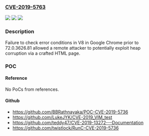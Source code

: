 ### [CVE-2019-5763](https://cve.mitre.org/cgi-bin/cvename.cgi?name=CVE-2019-5763)
![](https://img.shields.io/static/v1?label=Product&message=Chrome&color=blue)
![](https://img.shields.io/static/v1?label=Version&message=%3C%2072.0.3626.81%20&color=brighgreen)
![](https://img.shields.io/static/v1?label=Vulnerability&message=Insufficient%20validation%20of%20untrusted%20input&color=brighgreen)

### Description

Failure to check error conditions in V8 in Google Chrome prior to 72.0.3626.81 allowed a remote attacker to potentially exploit heap corruption via a crafted HTML page.

### POC

#### Reference
No PoCs from references.

#### Github
- https://github.com/BBRathnayaka/POC-CVE-2019-5736
- https://github.com/LukeJYK/CVE-2019_VIM_test
- https://github.com/teddy47/CVE-2019-13272---Documentation
- https://github.com/twistlock/RunC-CVE-2019-5736

